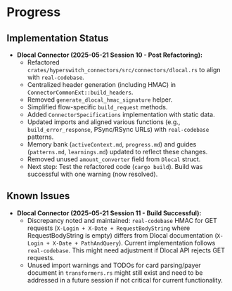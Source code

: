 # Progress

## Implementation Status
- **Dlocal Connector (2025-05-21 Session 10 - Post Refactoring):**
    - Refactored `crates/hyperswitch_connectors/src/connectors/dlocal.rs` to align with `real-codebase`.
    - Centralized header generation (including HMAC) in `ConnectorCommonExt::build_headers`.
    - Removed `generate_dlocal_hmac_signature` helper.
    - Simplified flow-specific `build_request` methods.
    - Added `ConnectorSpecifications` implementation with static data.
    - Updated imports and aligned various functions (e.g., `build_error_response`, PSync/RSync URLs) with `real-codebase` patterns.
    - Memory bank (`activeContext.md`, `progress.md`) and guides (`patterns.md`, `learnings.md`) updated to reflect these changes.
    - Removed unused `amount_converter` field from `Dlocal` struct.
    - Next step: Test the refactored code (`cargo build`). Build was successful with one warning (now resolved).

## Known Issues
- **Dlocal Connector (2025-05-21 Session 11 - Build Successful):**
    - Discrepancy noted and maintained: `real-codebase` HMAC for GET requests (`X-Login + X-Date + RequestBodyString` where RequestBodyString is empty) differs from Dlocal documentation (`X-Login + X-Date + PathAndQuery`). Current implementation follows `real-codebase`. This might need adjustment if Dlocal API rejects GET requests.
    - Unused import warnings and TODOs for card parsing/payer document in `transformers.rs` might still exist and need to be addressed in a future session if not critical for current functionality.

